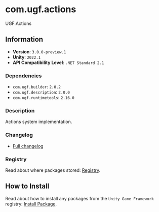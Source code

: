 # com.ugf.actions

UGF.Actions

## Information

- **Version**: `3.0.0-preview.1`
- **Unity**: `2022.1`
- **API Compatibility Level**: `.NET Standard 2.1`

### Dependencies

- `com.ugf.builder`: `2.0.2`
- `com.ugf.description`: `2.0.0`
- `com.ugf.runtimetools`: `2.16.0`


### Description

Actions system implementation.

### Changelog

- [Full changelog](changelog.md)

### Registry

Read about where packages stored: [Registry](https://github.com/unity-game-framework/organization/blob/main/docs/registry.md).

## How to Install

Read about how to install any packages from the `Unity Game Framework` registry: [Install Package](https://github.com/unity-game-framework/organization/blob/main/docs/install-packages.md).
